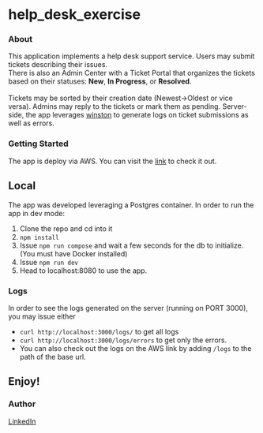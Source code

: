 # help_desk_exercise
### About
This application implements a help desk support service. Users may submit tickets describing their issues.
<br> 
There is also an Admin Center with a Ticket Portal that organizes the tickets based on their statuses: **New**, **In Progress**, or **Resolved**.                                              
        <br> 
Tickets may be sorted by their creation date (Newest->Oldest or vice versa). Admins may reply to the tickets or mark them as pending. Server-side, the app leverages <a href=https://github.com/winstonjs/winston>winston</a> to generate logs on ticket submissions as well as errors. 

### Getting Started

The app is deploy via AWS. You can visit the <a href=http://help-desk-ui-env.eba-eugq23hz.us-east-1.elasticbeanstalk.com/>link</a> to check it out. 

## Local

The app was developed leveraging a Postgres container. In order to run the app in dev mode:

1) Clone the repo and cd into it
2) `npm install`
3) Issue `npm run compose` and wait a few seconds for the db to initialize. (You must have Docker installed) 
4) Issue `npm run dev`
5) Head to localhost:8080 to use the app.


### Logs
In order to see the logs generated on the server (running on PORT 3000), you may issue either 
- `curl http://localhost:3000/logs/` to get all logs
- `curl http://localhost:3000/logs/errors` to get only the errors.
- You can also check out the logs on the AWS link by adding `/logs` to the path of the base url. 

## Enjoy!

### Author
 [LinkedIn](https://linkedin.com/in/kobudnik) 

